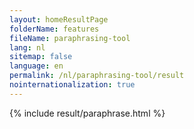 ```yaml
---
layout: homeResultPage
folderName: features
fileName: paraphrasing-tool
lang: nl
sitemap: false
language: en
permalink: /nl/paraphrasing-tool/result
nointernationalization: true
---
```

{% include result/paraphrase.html %}

<script src="/js/result/paraprashing.js" data-foldername="{{page.folderName}}" data-lang="{{page.lang}}"></script>
